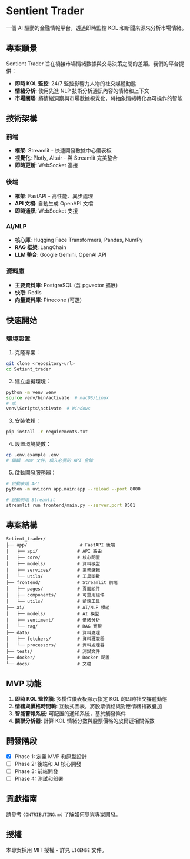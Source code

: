 # Sentient Trader

一個 AI 驅動的金融情報平台，透過即時監控 KOL 和新聞來源來分析市場情緒。

## 專案願景

Sentient Trader 旨在橋接市場情緒數據與交易決策之間的差距。我們的平台提供：

- **即時 KOL 監控**: 24/7 監控影響力人物的社交媒體動態
- **情緒分析**: 使用先進 NLP 技術分析通訊內容的情緒和上下文
- **市場關聯**: 將情緒洞察與市場數據視覺化，將抽象情緒轉化為可操作的智能

## 技術架構

### 前端
- **框架**: Streamlit - 快速開發數據中心儀表板
- **視覺化**: Plotly, Altair - 與 Streamlit 完美整合
- **即時更新**: WebSocket 連接

### 後端
- **框架**: FastAPI - 高性能、異步處理
- **API 文檔**: 自動生成 OpenAPI 文檔
- **即時通訊**: WebSocket 支援

### AI/NLP
- **核心庫**: Hugging Face Transformers, Pandas, NumPy
- **RAG 框架**: LangChain
- **LLM 整合**: Google Gemini, OpenAI API

### 資料庫
- **主要資料庫**: PostgreSQL (含 pgvector 擴展)
- **快取**: Redis
- **向量資料庫**: Pinecone (可選)

## 快速開始

### 環境設置

1. 克隆專案：
```bash
git clone <repository-url>
cd Setient_trader
```

2. 建立虛擬環境：
```bash
python -m venv venv
source venv/bin/activate  # macOS/Linux
# 或
venv\Scripts\activate  # Windows
```

3. 安裝依賴：
```bash
pip install -r requirements.txt
```

4. 設置環境變數：
```bash
cp .env.example .env
# 編輯 .env 文件，填入必要的 API 金鑰
```

5. 啟動開發服務器：
```bash
# 啟動後端 API
python -m uvicorn app.main:app --reload --port 8000

# 啟動前端 Streamlit
streamlit run frontend/main.py --server.port 8501
```

## 專案結構

```
Setient_trader/
├── app/                    # FastAPI 後端
│   ├── api/               # API 路由
│   ├── core/              # 核心配置
│   ├── models/            # 資料模型
│   ├── services/          # 業務邏輯
│   └── utils/             # 工具函數
├── frontend/              # Streamlit 前端
│   ├── pages/             # 頁面組件
│   ├── components/        # 可重用組件
│   └── utils/             # 前端工具
├── ai/                    # AI/NLP 模組
│   ├── models/            # AI 模型
│   ├── sentiment/         # 情緒分析
│   └── rag/               # RAG 實現
├── data/                  # 資料處理
│   ├── fetchers/          # 資料獲取器
│   └── processors/        # 資料處理器
├── tests/                 # 測試文件
├── docker/                # Docker 配置
└── docs/                  # 文檔
```

## MVP 功能

1. **即時 KOL 監控牆**: 多欄位儀表板顯示指定 KOL 的即時社交媒體動態
2. **情緒與價格時間軸**: 互動式圖表，將股票價格與對應情緒指數疊加
3. **智能警報系統**: 可配置的通知系統，基於觸發條件
4. **關聯分析器**: 計算 KOL 情緒分數與股票價格的皮爾遜相關係數

## 開發階段

- [x] Phase 1: 定義 MVP 和原型設計
- [ ] Phase 2: 後端和 AI 核心開發
- [ ] Phase 3: 前端開發
- [ ] Phase 4: 測試和部署

## 貢獻指南

請參考 `CONTRIBUTING.md` 了解如何參與專案開發。

## 授權

本專案採用 MIT 授權 - 詳見 `LICENSE` 文件。 